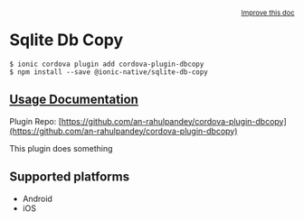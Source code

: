 <a style="float:right;font-size:12px;" href="http://github.com/ionic-team/ionic-native/edit/master/src/@ionic-native/plugins/sqlite-db-copy/index.ts#L1">
  Improve this doc
</a>

# Sqlite Db Copy

```
$ ionic cordova plugin add cordova-plugin-dbcopy
$ npm install --save @ionic-native/sqlite-db-copy
```

## [Usage Documentation](https://ionicframework.com/docs/native/sqlite-db-copy/)

Plugin Repo: [https://github.com/an-rahulpandey/cordova-plugin-dbcopy](https://github.com/an-rahulpandey/cordova-plugin-dbcopy)

This plugin does something

## Supported platforms
- Android
- iOS



